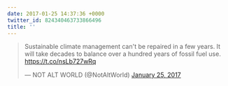 ```yaml
---
date: 2017-01-25 14:37:36 +0000
twitter_id: 824340463733866496
title: ''
---
```


<blockquote class="twitter-tweet"><p lang="en" dir="ltr">Sustainable climate management can&#39;t be repaired in a few years. It will take decades to balance over a hundred years of fossil fuel use. <a href="https://t.co/nsLb727wRq">https://t.co/nsLb727wRq</a></p>&mdash; NOT ALT WORLD (@NotAltWorld) <a href="https://twitter.com/NotAltWorld/status/824334629138272256?ref_src=twsrc%5Etfw">January 25, 2017</a></blockquote>
<script async src="https://platform.twitter.com/widgets.js" charset="utf-8"></script>

